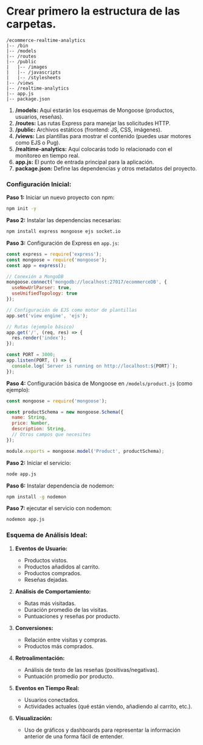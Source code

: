 # Crear primero la estructura de las carpetas.

```plaintext
/ecommerce-realtime-analytics
|-- /bin
|-- /models
|-- /routes
|-- /public
|   |-- /images
|   |-- /javascripts
|   |-- /stylesheets
|-- /views
|-- /realtime-analytics
|-- app.js
|-- package.json
```

1. **/models:** Aquí estarán los esquemas de Mongoose (productos, usuarios, reseñas).
2. **/routes:** Las rutas Express para manejar las solicitudes HTTP.
3. **/public:** Archivos estáticos (frontend: JS, CSS, imágenes).
4. **/views:** Las plantillas para mostrar el contenido (puedes usar motores como EJS o Pug).
5. **/realtime-analytics:** Aquí colocarás todo lo relacionado con el monitoreo en tiempo real.
6. **app.js:** El punto de entrada principal para la aplicación.
7. **package.json:** Define las dependencias y otros metadatos del proyecto.

### Configuración Inicial:

**Paso 1:** Iniciar un nuevo proyecto con npm:

```bash
npm init -y
```

**Paso 2:** Instalar las dependencias necesarias:

```bash
npm install express mongoose ejs socket.io
```

**Paso 3:** Configuración de Express en `app.js`:

```javascript
const express = require('express');
const mongoose = require('mongoose');
const app = express();

// Conexión a MongoDB
mongoose.connect('mongodb://localhost:27017/ecommerceDB', {
  useNewUrlParser: true,
  useUnifiedTopology: true
});

// Configuración de EJS como motor de plantillas
app.set('view engine', 'ejs');

// Rutas (ejemplo básico)
app.get('/', (req, res) => {
  res.render('index');
});

const PORT = 3000;
app.listen(PORT, () => {
  console.log(`Server is running on http://localhost:${PORT}`);
});
```

**Paso 4:** Configuración básica de Mongoose en `/models/product.js` (como ejemplo):

```javascript
const mongoose = require('mongoose');

const productSchema = new mongoose.Schema({
  name: String,
  price: Number,
  description: String,
  // Otros campos que necesites
});

module.exports = mongoose.model('Product', productSchema);
```

**Paso 2:** Iniciar el servicio:

```bash
node app.js
```

**Paso 6:** Instalar dependencia de nodemon:

```bash
npm install -g nodemon
```

**Paso 7:** ejecutar el servicio con nodemon:

```bash
nodemon app.js
```

### Esquema de Análisis Ideal:

1. **Eventos de Usuario:** 
   - Productos vistos.
   - Productos añadidos al carrito.
   - Productos comprados.
   - Reseñas dejadas.

2. **Análisis de Comportamiento:** 
   - Rutas más visitadas.
   - Duración promedio de las visitas.
   - Puntuaciones y reseñas por producto.

3. **Conversiones:** 
   - Relación entre visitas y compras.
   - Productos más comprados.

4. **Retroalimentación:** 
   - Análisis de texto de las reseñas (positivas/negativas).
   - Puntuación promedio por producto.

5. **Eventos en Tiempo Real:** 
   - Usuarios conectados.
   - Actividades actuales (qué están viendo, añadiendo al carrito, etc.).

6. **Visualización:** 
   - Uso de gráficos y dashboards para representar la información anterior de una forma fácil de entender.
